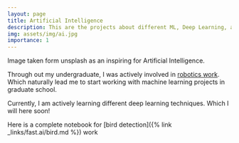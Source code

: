 ```yaml
---
layout: page
title: Artificial Intelligence
description: This are the projects about different ML, Deep Learning, and Data Science projects
img: assets/img/ai.jpg
importance: 1
---
```


<!--
- Artifical intellegince
    - include ml and deeplearning projects
-->

<div class="row">
    <div class="col-sm mt-3 mt-md-0">
        <img class="img-fluid rounded z-depth-1" src="{{ '/assets/img/ai.jpg' | relative_url }}" alt="" title="example image"/>
    </div>
</div>
<div class="caption">
    Image taken form unsplash as an inspiring for Artificial Intelligence.
</div>

Through out my undergraduate, I was actively involved in [robotics work](https://youtu.be/7-twuA5gL-4?si=s-ba2eCZYmQTDOoK). Which naturally lead me to start working with machine learning projects in graduate school.

Currently, I am actively learning different deep learning techniques. Which I will here soon!

Here is a complete notebook for [bird detection]({% link _links/fast.ai/bird.md %}) work
